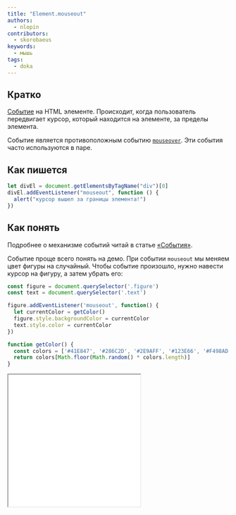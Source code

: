 ```yaml
---
title: "Element.mouseout"
authors:
  - nlopin
contributors:
  - skorobaeus
keywords:
  - мышь
tags:
  - doka
---
```


## Кратко

[Событие](/js/events/) на HTML элементе. Происходит, когда пользователь передвигает курсор, который находится на элементе, за пределы элемента.

Событие является противоположным событию [`mouseover`](/js/element-mouseover/). Эти события часто используются в паре.

## Как пишется

```js
let divEl = document.getElementsByTagName("div")[0]
divEl.addEventListener("mouseout", function () {
  alert("курсор вышел за границы элемента!")
})
```

## Как понять

Подробнее о механизме событий читай в статье [«События»](/js/events/).

Событие проще всего понять на демо. При событии `mouseout` мы меняем цвет фигуры на случайный. Чтобы событие произошло, нужно навести курсор на фигуру, а затем убрать его:

```js
const figure = document.querySelector('.figure')
const text = document.querySelector('.text')

figure.addEventListener('mouseout', function() {
  let currentColor = getColor()
  figure.style.backgroundColor = currentColor
  text.style.color = currentColor
})

function getColor() {
  const colors = ['#41E847', '#286C2D', '#2E9AFF', '#123E66', '#F498AD', '#623D45', '#FF8630', '#663613', '#FFD829', '#665610']
  return colors[Math.floor(Math.random() * colors.length)]
}
```

<iframe title="Смена цвета при событии mouseout" src="demos/index.html" height="300"></iframe>
